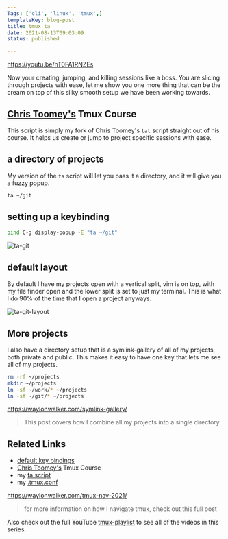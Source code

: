 ```yaml
---
Tags: ['cli', 'linux', 'tmux',]
templateKey: blog-post
title: tmux ta
date: 2021-08-13T09:03:09
status: published

---
```


https://youtu.be/nT0FA1RNZEs

Now your creating, jumping, and killing sessions like a boss. You are slicing
through projects with ease, let me show you one more thing that can be the
cream on top of this silky smooth setup we have been working towards.

## [Chris Toomey's](https://twitter.com/christoomey) Tmux Course

This script is simply my fork of Chris Toomey's `tat` script straight out of
his course.  It helps us create or jump to project specific sessions with ease.

## a directory of projects

My version of the `ta` script will let you pass it a directory, and it will
give you a fuzzy popup.

``` bash
ta ~/git
```

## setting up a keybinding

``` bash
bind C-g display-popup -E "ta ~/git"
```

![ta-git](https://images.waylonwalker.com/ta-git.png)

## default layout

By default I have my projects open with a vertical split, vim is on top, with
my file finder open and the lower split is set to just my terminal.  This is
what I do 90% of the time that I open a project anyways.

![ta-git-layout](https://images.waylonwalker.com/ta-git-layout.png)

## More projects

I also have a directory setup that is a symlink-gallery of all of my projects,
both private and public.  This makes it easy to have one key that lets me see
all of my projects.

```bash
rm -rf ~/projects
mkdir ~/projects
ln -sf ~/work/* ~/projects
ln -sf ~/git/* ~/projects
```

https://waylonwalker.com/symlink-gallery/

> This post covers how I combine all my projects into a single directory.

## Related Links

* [default key bindings](https://gist.github.com/mzmonsour/8791835)
* [Chris Toomey's](https://twitter.com/christoomey) Tmux Course
* my [ta script](https://github.com/WaylonWalker/devtainer/blob/main/bin/.local/bin/ta)
* my [.tmux.conf](https://github.com/WaylonWalker/devtainer/blob/main/tmux/.tmux.conf)

https://waylonwalker.com/tmux-nav-2021/

> for more information on how I navigate tmux, check out this full post


Also check out the full YouTube
[tmux-playlist](https://www.youtube.com/playlist?list=PLTRNG6WIHETB4reAxbWza3CZeP9KL6B)
to see all of the videos in this series.




